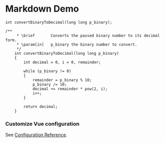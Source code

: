 # Markdown Demo

`int convertBinaryToDecimal(long long p_binary);`

```
/**
	 * \brief		Converts the passed binary number to its decimal form.
	 * \param[in]	p_binary the binary number to convert.
	 */
	int convertBinaryToDecimal(long long p_binary)
	{
		int decimal = 0, i = 0, remainder;

		while (p_binary != 0)
		{
			remainder = p_binary % 10;
			p_binary /= 10;
			decimal += remainder * pow(2, i);
			i++;
		}

		return decimal;
	}
```

### Customize Vue configuration

See [Configuration Reference](https://cli.vuejs.org/config/).
